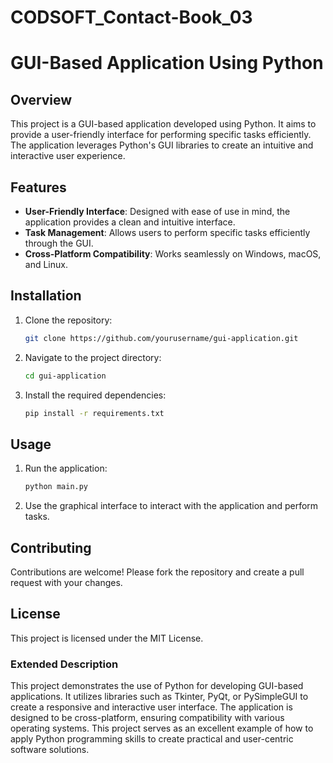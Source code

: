# CODSOFT_Contact-Book_03
# GUI-Based Application Using Python

## Overview
This project is a GUI-based application developed using Python. It aims to provide a user-friendly interface for performing specific tasks efficiently. The application leverages Python's GUI libraries to create an intuitive and interactive user experience.

## Features
- **User-Friendly Interface**: Designed with ease of use in mind, the application provides a clean and intuitive interface.
- **Task Management**: Allows users to perform specific tasks efficiently through the GUI.
- **Cross-Platform Compatibility**: Works seamlessly on Windows, macOS, and Linux.

## Installation
1. Clone the repository:
   ```bash
   git clone https://github.com/yourusername/gui-application.git
   ```
2. Navigate to the project directory:
   ```bash
   cd gui-application
   ```
3. Install the required dependencies:
   ```bash
   pip install -r requirements.txt
   ```

## Usage
1. Run the application:
   ```bash
   python main.py
   ```
2. Use the graphical interface to interact with the application and perform tasks.

## Contributing
Contributions are welcome! Please fork the repository and create a pull request with your changes.

## License
This project is licensed under the MIT License.

### Extended Description
This project demonstrates the use of Python for developing GUI-based applications. It utilizes libraries such as Tkinter, PyQt, or PySimpleGUI to create a responsive and interactive user interface. The application is designed to be cross-platform, ensuring compatibility with various operating systems. This project serves as an excellent example of how to apply Python programming skills to create practical and user-centric software solutions.
